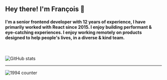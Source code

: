## Hey there! I'm François :wave:

#### I'm a senior frontend developer with 12 years of experience, I have primarily worked with React since 2015. I enjoy building performant & eye-catching experiences. I enjoy working remotely on products designed to help people's lives, in a diverse & kind team.

<br />

![GitHub stats](https://github-readme-stats.vercel.app/api?username=calvein&theme=radical&show_icons=true)

<hr />

![1994 counter](https://profile-counter.glitch.me/calvein/count.svg)
